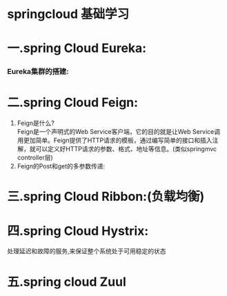 # springcloud 基础学习

# 一.spring Cloud Eureka:
### Eureka集群的搭建:

# 二.spring Cloud  Feign:
1. Feign是什么?</br>
  Feign是一个声明式的Web Service客户端，它的目的就是让Web Service调用更加简单。Feign提供了HTTP请求的模板，通过编写简单的接口和插入注解，就可以定义好HTTP请求的参数、格式、地址等信息。(类似springmvc controller层)
2. Feign的Post和get的多参数传递:
# 三.spring Cloud Ribbon:(负载均衡)
# 四.spring Cloud Hystrix:
  处理延迟和故障的服务,来保证整个系统处于可用稳定的状态
# 五.spring cloud Zuul
    

